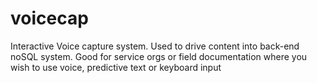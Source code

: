 # voicecap
Interactive Voice capture system. Used to drive content into back-end noSQL system. Good for service orgs or field documentation where you wish to use voice, predictive text or keyboard input
